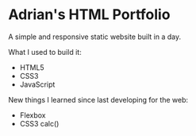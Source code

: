 # Adrian's HTML Portfolio

A simple and responsive static website built in a day.

What I used to build it:
* HTML5
* CSS3
* JavaScript

New things I learned since last developing for the web:
* Flexbox
* CSS3 calc()
